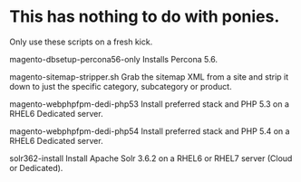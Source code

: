 This has nothing to do with ponies.
============
Only use these scripts on a fresh kick.

magento-dbsetup-percona56-only
Installs Percona 5.6.

magento-sitemap-stripper.sh
Grab the sitemap XML from a site and strip it down to just the specific category, subcategory or product.

magento-webphpfpm-dedi-php53
Install preferred stack and PHP 5.3 on a RHEL6 Dedicated server.

magento-webphpfpm-dedi-php54
Install preferred stack and PHP 5.4 on a RHEL6 Dedicated server.

solr362-install
Install Apache Solr 3.6.2 on a RHEL6 or RHEL7 server (Cloud or Dedicated).
